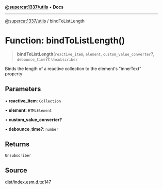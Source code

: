 [**@supercat1337/utils**](../README.md) • **Docs**

***

[@supercat1337/utils](../README.md) / bindToListLength

# Function: bindToListLength()

> **bindToListLength**(`reactive_item`, `element`, `custom_value_converter`?, `debounce_time`?): `Unsubscriber`

Binds the length of a reactive collection to the element's "innerText" property

## Parameters

• **reactive\_item**: `Collection`

• **element**: `HTMLElement`

• **custom\_value\_converter?**

• **debounce\_time?**: `number`

## Returns

`Unsubscriber`

## Source

dist/index.esm.d.ts:147
